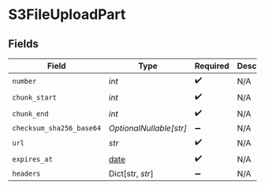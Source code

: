 # S3FileUploadPart


## Fields

| Field                                                                | Type                                                                 | Required                                                             | Description                                                          |
| -------------------------------------------------------------------- | -------------------------------------------------------------------- | -------------------------------------------------------------------- | -------------------------------------------------------------------- |
| `number`                                                             | *int*                                                                | :heavy_check_mark:                                                   | N/A                                                                  |
| `chunk_start`                                                        | *int*                                                                | :heavy_check_mark:                                                   | N/A                                                                  |
| `chunk_end`                                                          | *int*                                                                | :heavy_check_mark:                                                   | N/A                                                                  |
| `checksum_sha256_base64`                                             | *OptionalNullable[str]*                                              | :heavy_minus_sign:                                                   | N/A                                                                  |
| `url`                                                                | *str*                                                                | :heavy_check_mark:                                                   | N/A                                                                  |
| `expires_at`                                                         | [date](https://docs.python.org/3/library/datetime.html#date-objects) | :heavy_check_mark:                                                   | N/A                                                                  |
| `headers`                                                            | Dict[str, *str*]                                                     | :heavy_minus_sign:                                                   | N/A                                                                  |